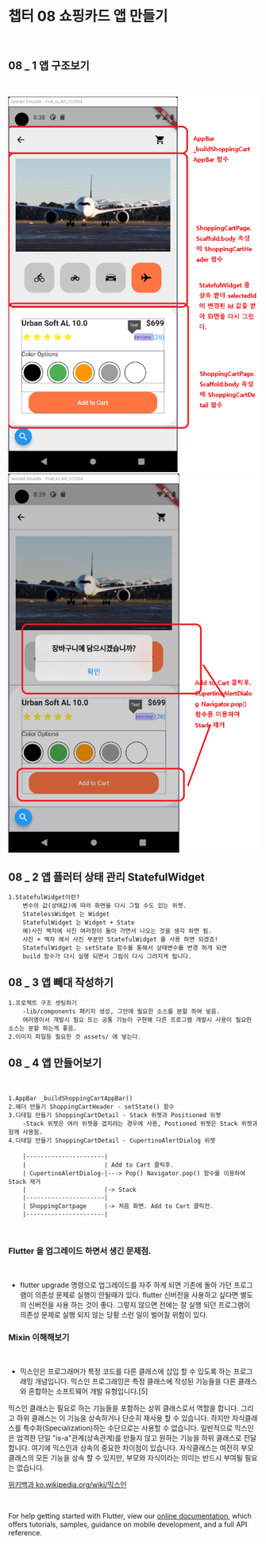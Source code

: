# 챕터 08 쇼핑카드 앱 만들기
<br/>


## 08 _ 1 앱 구조보기   
<br/>

![ex_screenshot](./ppt_resources/1.png)
![ex_screenshot](./ppt_resources/2.png)

## 08 _ 2 앱 플러터 상태 관리 StatefulWidget 

    1.StatefulWidget이란?
        변수의 값(상태값)에 따라 화면을 다시 그릴 수도 있는 위젯.
        StatelessWidget 는 Widget
        StatefulWidget 는 Widget + State 
        예)사진 액자에 사진 여러장이 돌아 가면서 나오는 것을 생각 하면 됨.
        사진 + 액자 에서 사진 부분만 StatefulWidget 를 사용 하면 되겠죠!
        StatefulWidget 는 setState 함수를 통해서 상태변수를 변경 하게 되면
        build 함수가 다시 실행 되면서 그림이 다시 그려지게 됩니다.

## 08 _ 3 앱 빼대 작성하기

    1.프로젝트 구조 셋팅하기
        -lib/components 패키지 생성, 그안에 필요한 소스를 분할 하여 넣음.
        여러명이서 개발시 필요 또는 공통 기능이 구현해 다른 프로그램 개발시 사용이 필요한 소스는 분할 하는게 좋음.
    2.이미지 파일등 필요한 것 assets/ 에 넣는다.

## 08 _ 4 앱 만들어보기
<br/>

    1.AppBar _buildShoppingCartAppBar()
    2.헤더 만들기 ShoppingCartHeader - setState() 함수
    3.디테일 만들기 ShoppingCartDetail - Stack 위젯과 Positioned 위젯
        -Stack 위젯은 여러 위젯을 겹치려는 경우에 사용, Postioned 위젯은 Stack 위젯과 함께 사용됨.
    4.디테일 만들기 ShoppingCartDetail - CupertinoAlertDialog 위젯

        |----------------------|
        |                      | Add to Cart 클릭후.
        | CupertinoAlertDialog-|---> Pop() Navigator.pop() 함수를 이용하여 Stack 제거
        |                      |-> Stack
        |----------------------|
        | ShoppingCartpage     |-> 처음 화면. Add to Cart 클릭전. 
        |----------------------|

<br/>

### Flutter 을 업그레이드 하면서 생긴 문제점.
<br/>

- flutter upgrade 명령으로 업그레이드를 자주 하게 되면 기존에 돌아 가던 프로그램이 의존성     문제로 실행이 안될때가 있다. flutter 신버전을 사용하고 싶다면 별도의 신버전을 사용 하는 것이 좋다. 그렇지 않으면 전에는 잘 실행 되던 프로그램이 의존성 문제로 실행 되지 않는 당황 스런 일이 벌어질 위험이 있다.

  
### Mixin 이해해보기  
<br/>


- 믹스인은 프로그래머가 특정 코드를 다른 클래스에 삽입 할 수 있도록 하는 프로그래밍 개념입니다. 믹스인 프로그래밍은 특정 클래스에 작성된 기능들을 다른 클래스와 혼합하는 소프트웨어 개발 유형입니다.[5]

믹스인 클래스는 필요로 하는 기능들을 포함하는 상위 클래스로서 역할을 합니다. 그리고 하위 클래스는 이 기능을 상속하거나 단순히 재사용 할 수 있습니다. 하지만 자식클래스를 특수화(Specialization)하는 수단으로는 사용할 수 없습니다. 일반적으로 믹스인은 엄격한 단일 "is-a"관계(상속관계)를 만들지 않고 원하는 기능을 하위 클래스로 전달합니다. 여기에 믹스인과 상속의 중요한 차이점이 있습니다. 자식클래스는 여전히 부모클래스의 모든 기능을 상속 할 수 있지만, 부모와 자식이라는 의미는 반드시 부여될 필요는 없습니다.

[위키백과 ko.wikipedia.org/wiki/믹스인](https://ko.wikipedia.org/wiki/%EB%AF%B9%EC%8A%A4%EC%9D%B8)

<br/>


For help getting started with Flutter, view our
[online documentation](https://flutter.dev/docs), which offers tutorials,
samples, guidance on mobile development, and a full API reference.
